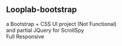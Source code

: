 ## Looplab-bootstrap
a Bootstrap + CSS UI project (Not Functional)<br/> 
and partial JQuery for ScrollSpy<br/>
Full Responsive
